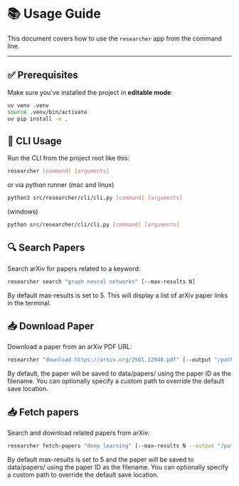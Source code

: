 # 📚 Usage Guide

This document covers how to use the `researcher` app from the command line.

---

## ✅ Prerequisites

Make sure you've installed the project in **editable mode**:

```bash
uv venv .venv
source .venv/bin/activate
uv pip install -e .
```

## 🚀 CLI Usage

Run the CLI from the project root like this:

```bash
researcher [command] [arguments]
```

or via python runner (mac and linux)

```bash
python3 src/researcher/cli/cli.py [command] [arguments]
```

(windows)

```bash
python src/researcher/cli/cli.py [command] [arguments]
```

## 🔍 Search Papers

Search arXiv for papers related to a keyword:

```bash
researcher search "graph neural networks" [--max-results N]
```

By default max-results is set to 5.
This will display a list of arXiv paper links in the terminal.

## 📥 Download Paper

Download a paper from an arXiv PDF URL:

```bash
researcher "download https://arxiv.org/2501.12948.pdf" [--output "/path/to/save/file.pdf"]
```

By default, the paper will be saved to data/papers/ using the paper ID as the filename.
You can optionally specify a custom path to override the default save location.

## 📥 Fetch papers

Search and download related papers from arXiv:

```bash
researcher fetch-papers "deep learning" [--max-results N --output "/path/to/save/file.pdf"]
```

By default max-results is set to 5 and the paper will be saved to data/papers/ using the paper ID as the filename.
You can optionally specify a custom path to override the default save location.

